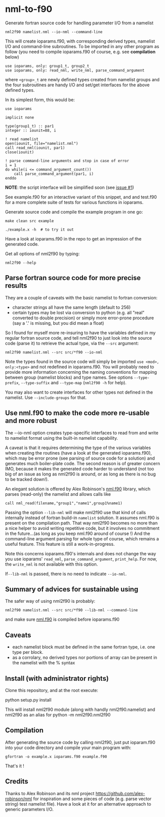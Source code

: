 # nml-to-f90

Generate fortran source code for handling parameter I/O from a namelist

    nml2f90 namelist.nml --io-nml --command-line

This will create ioparams.f90, with corresponding derived types, 
namelist I/O and command-line subroutines.
To be imported in any other program as follow (you need to compile 
ioparams.f90 of course, e.g. see **compilation** below)

    use ioparams, only: group1_t, group2_t
    use ioparams, only: read_nml, write_nml, parse_command_argument

where `<group>_t` are newly defined types created from namelist groups
and the four subroutines are handy I/O and set/get interfaces for the
above defined types.

In its simplest form, this would be:

    use ioparams

    implicit none

    type(group1_t) :: par1
    integer :: iounit=88, i

    ! read namelist
    open(iounit, file="namelist.nml")
    call read_nml(iounit, par1)
    close(iounit)

    ! parse command-line arguments and stop in case of error
    i = 1
    do while(i <= command_argument_count())
        call parse_command_argument(par1, i)
    enddo

__NOTE__: the script interface will be simplified soon (see [issue #1](https://github.com/perrette/nml-to-f90/issues/1))

See example.f90 for an interactive variant of this snippet, and and test.f90 
for a more complete suite of tests for various functions in ioparams.

Generate source code and compile the example program in one go:

    make clean src example

    ./example.x -h  # to try it out

Have a look at ioparams.f90 in the repo to get an impression of the generated code.

Get all options of nml2f90 by typing:

    nml2f90 --help  

## Parse fortran source code for more precise results

They are a couple of caveats with the basic namelist to fortran conversion:

- character strings all have the same length (default to 256)
- certain types may be lost via conversion to python (e.g. all "real" converted to double precision)
  or simply more error-prone procedure (say a '.' is missing, but you did mean a float)

So I found for myself more re-insuring to have the variables defined in my regular 
fortran source code, and tell nml2f90 to just look into the source code (parse it) 
to retrieve the actual type, via the `--src` argument:

    nml2f90 namelist.nml --src src/*f90 --io-nml
    
Note the types found in the source code will simply be imported `use <mod>, only:<type>`
and not redefined in ioparams.f90. You will probably need to provide
more information concerning the naming conventions for mapping between
group (namelist blocks) and type names. See options `--type-prefix`, `--type-suffix`
and `--type-map` (`nml2f90 -h` for help).

You may also want to create interfaces for other types not defined 
in the namelist. Use `--include-groups` for that.

## Use nml.f90 to make the code more re-usable and more robust

The --io-nml option creates type-specific interfaces to read from and
write to namelist format using the built-in namelist capability.

A caveat is that it requires determining the type of the various 
variables when creating the routines (have a look at the generated 
ioparams.f90), which may be error prone (see parsing of source code 
for a solution) and generates much boiler-plate code. The second
reason is of greater concern IMO, because it makes the generated
code harder to understand (not too big of an issue as long as 
nml2f90 is around, or as long as there is no bug to be tracked down!).

An elegant solution is offered by Alex Robinson's [nml.f90](https://github.com/alex-robinson/nml)
library, which parses (read-only) the namelist and allows calls like

    call nml_read(filename,"group1","name1",group1%name1)

Passing the option `--lib-nml` will make nml2f90 use that
kind of calls internally instead of fortran build-in `namelist` solution.
It assumes nml.f90 is present on the compilation path. That way
nml2f90 becomes no more than a nice helper to avoid writing repetitive code, 
but it involves no commitment in the future...(as long as you keep nml.f90 
around of course !)
And the command-line argument parsing for whole type of course, which 
remains a useful feature.  This feature is still a work-in-progress.

Note this concerns ioparams.f90's internals and does not change the way you use 
ioparams' `read_nml`, `parse_command_argument`, `print_help`. For now, 
the `write_nml` is not available with this option.

If`--lib-nml` is passed, there is no need to indicate `--io-nml`.

## Summary of advices for sustainable using

The safer way of using nml2f90 is probably:

    nml2f90 namelist.nml --src src/*f90 --lib-nml --command-line

and make sure [nml.f90](https://github.com/alex-robinson/nml) is compiled before ioparams.f90

## Caveats

- each namelist block must be defined in the same fortran type, i.e. one type per block.
- as a corrolary, no derived types nor portions of array can be present in the 
  namelist with the % syntax 

## Install (with administrator rights)

Clone this repository, and at the root execute:

python setup.py install

This will install nml2f90 module (along with handly nml2f90.namelist)
and nml2f90 as an alias for python -m nml2f90.nml2f90

## Compilation

After generating the source code by calling nml2f90, just put ioparam.f90 
into your code directory and compile your main program with:

    gfortran -o example.x ioparams.f90 example.f90

That's it !

## Credits

Thanks to Alex Robinson and its nml project https://github.com/alex-robinson/nml
for inspiration and some pieces of code (e.g. parse vector string) test namelist file). 
Have a look at it for an alternative approach to generic parameters I/O.
